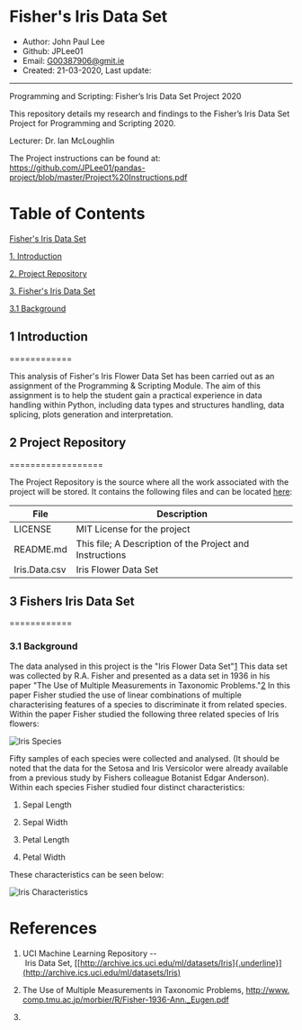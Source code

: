 # Fisher\'s Iris Data Set 

* Author: John Paul Lee
* Github: JPLee01
* Email: G00387906@gmit.ie
* Created: 21-03-2020, Last update:
------------------------------------------------------------------------------------------------
Programming and Scripting: Fisher’s Iris Data Set Project 2020

This repository details my research and findings to the Fisher’s Iris Data Set Project for Programming and Scripting 2020.

Lecturer: Dr. Ian McLoughlin

The Project instructions can be found at: https://github.com/JPLee01/pandas-project/blob/master/Project%20Instructions.pdf

Table of Contents
=================

[Fisher\'s Iris Data Set](#fishers-iris-data-set)

[1. Introduction](#1-introduction)

[2. Project Repository](#2-project-repository)

[3. Fisher\'s Iris Data Set](#3-Fishers-Iris-Data-Set)

[3.1 Background](#3.1-Background)

## 1 Introduction
============

This analysis of Fisher\'s Iris Flower Data Set has been carried out as
an assignment of the Programming & Scripting Module. The aim of this
assignment is to help the student gain a practical experience in data
handling within Python, including data types and structures handling,
data splicing, plots generation and interpretation.

## 2 Project Repository
==================

The Project Repository is the source where all the work associated with
the project will be stored. It contains the following files and can be
located [here](https://github.com/JPLee01/pandas-project):

  **File**    |     **Description**
  ---------   |   --------------------------------------------------------
  LICENSE     |    MIT License for the project
  README.md   |    This file; A Description of the Project and Instructions
  Iris.Data.csv |  Iris Flower Data Set
                                  

## 3 Fishers Iris Data Set
============
### 3.1 Background

The data analysed in this project is the \"Iris Flower Data
Set\"[1](#references) This data set was collected by R.A. Fisher and presented
as a data set in 1936 in his paper \"The Use of Multiple Measurements in
Taxonomic Problems.\"[2](#references) In this paper Fisher studied the
use of linear combinations of multiple characterising features of a
species to discriminate it from related species. Within the paper Fisher
studied the following three related species of Iris flowers:

![Iris Species](https://www.google.com/url?sa=i&url=https%3A%2F%2Fmedium.com%2F%40jebaseelanravi96%2Fmachine-learning-iris-classification-33aa18a4a983&psig=AOvVaw30aRkryq3n3MqPc5nmBuK7&ust=1585675501146000&source=images&cd=vfe&ved=0CAIQjRxqFwoTCJj6htvbwugCFQAAAAAdAAAAABAD)

Fifty samples of each species were collected and analysed. (It should be
noted that the data for the Setosa and Iris Versicolor were already
available from a previous study by Fishers colleague Botanist Edgar
Anderson). Within each species Fisher studied four distinct
characteristics:

1.  Sepal Length

2.  Sepal Width

3.  Petal Length

4.  Petal Width

These characteristics can be seen below:

![Iris Characteristics](https://www.google.com/url?sa=i&url=https%3A%2F%2Fblog.goodaudience.com%2Fclassifying-flowers-using-logistic-regression-in-sci-kit-learn-38262416e4c6&psig=AOvVaw3xmsbPQGze8EhuqfXR4sy1&ust=1585675591435000&source=images&cd=vfe&ved=0CAIQjRxqFwoTCOjKkYjcwugCFQAAAAAdAAAAABAD)

References
==========

1.  UCI Machine Learning Repository -- Iris Data Set, [[http://archive.ics.uci.edu/ml/datasets/Iris]{.underline}](http://archive.ics.uci.edu/ml/datasets/Iris)

2.  The Use of Multiple Measurements in Taxonomic Problems, <http://www.comp.tmu.ac.jp/morbier/R/Fisher-1936-Ann._Eugen.pdf>

3.  
